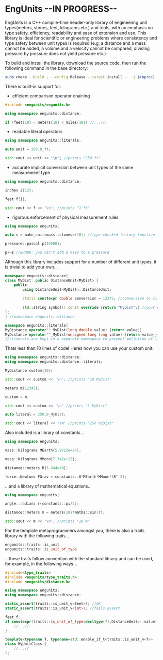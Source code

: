 # EngUnits --IN PROGRESS--
EngUnits is a C++ compile-time header-only library of engineering unit types(meters, stones, feet, kilograms etc.) and tools, with an emphasis on type safety, efficiency, readability and ease of extension and use. This library is ideal for scientific or engineering problems where consistency and type safety between unit types is required (e.g, a distance and a mass cannot be added, a volume and a velocity cannot be compared, dividing pressure by pressure does not yield pressure etc.)

To build and install the library, download the source code, then run the following command in the base directory:
```bash
sudo cmake --build . --config Release --target install -- -j $(nproc)
```

There is built-in support for:

- efficient comparison operator chaining
```c++
#include <engunits/engunits.h>

using namespace engunits::distance;

if (feet{10} < meters{10} < miles{10}) //...//;
```
- readable literal operators
```c++
using namespace engunits::literals;

auto unit = 250.0_ft;

std::cout << unit << '\n'; //prints "250 ft"
```

- accurate implicit conversion between unit types of the same measurement type
```c++
using namespace engunits::distance;

inches i{12};

feet f{i};

std::cout << f << '\n'; //prints "1 ft"
```

- rigorous enforcement of physical measurement rules
```c++
using namespace engunits;

auto s = make_unit<mass::stones>(10); //type-checked factory function

pressure::pascal p{10000};

p+=s //ERROR: you can't add a mass to a pressure
```

Although this library includes support for a number of different unit types, it is trivial to add your own...
```c++
namespace engunits::distance{
class MyDist: public DistanceUnit<MyDist> {
    public:
        using DistanceUnit<MyDist>::DistanceUnit;
        
        static constexpr double conversion = 12345; //conversion to si(how many meters make up this unit)
        
        std::string symbol() const override {return "MyDist";} //your unit symbol
};
} //namespace engunits::distance

namespace engunits::literals{
MyDistance operator""_MyDist(long double value) {return value;}
MyDistance operator""_MyDist(unsigned long long value) {return value;} //OPTIONAL literal operators
}//literals are kept in a separate namespace to prevent pollution of literals

``` 

Thats less than 10 lines of code! Heres how you can use your custom unit:
```c++
using namespace engunits::distance;
using namespace engunits::distance::literals;

MyDistance custom{10};

std::cout << custom << '\n'; //prints "10 MyDist"

meters m{12345};

custom = m;

std::cout << custom << '\n' //prints "1 MyDist"

auto literal = 250.0_MyDist;

std::cout << literal << '\n' //prints "250 MyDist"

```


Also included is a library of constants...
```c++
using namespace engunits;

mass::kilograms MEarth{5.9722e+24};

mass::kilograms MMoon{7.342e+22};

distance::meters R{3.844e+8};

force::Newtons FGrav = constants::G*MEarth*MMoon*(R^-2);
```

...and a library of mathematical equations...
```c++
using namespace engunits;

angle::radians r{constants::pi/2};

distance::meters m = meters{10}*maths::sin(r);

std::cout << m << '\n'; //prints "10 m"
```

For the template metaprogrammers amongst you, there is also a traits library with the following traits...
```c++
engunits::traits::is_unit
engunits::traits::is_unit_of_type
```
...these traits follow convention with the standard library and can be used, for example, in the following ways...
```c++
#include<type_traits>
#include <engunits/type_traits.h>
#include <engunits/distance.h>

using namespace engunits;
using namespace engunits::distance;

static_assert(traits::is_unit_v<feet>); //OK
static_assert(traits::is_unit_v<int>); //fails assert

feet f;
if constexpr(traits::is_unit_of_type<decltype(f),DistanceUnit>::value) {
    //...//
}

template<typename T, typename=std::enable_if_t<traits::is_unit_v<T>>
class MyUnitClass {
    //...//
};
```
